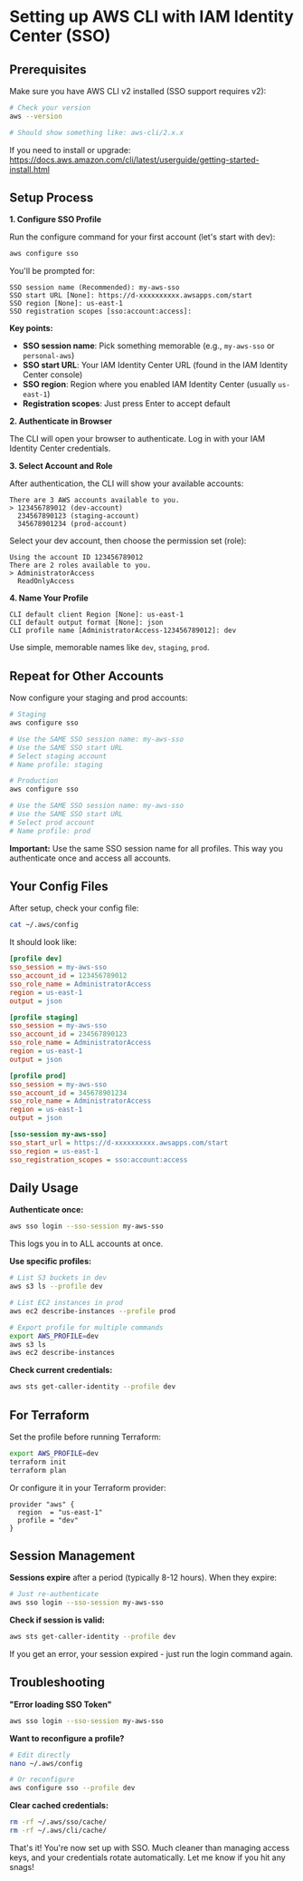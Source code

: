 # Setting up AWS CLI with IAM Identity Center (SSO)

## Prerequisites

Make sure you have AWS CLI v2 installed (SSO support requires v2):

```bash
# Check your version
aws --version

# Should show something like: aws-cli/2.x.x
```

If you need to install or upgrade: https://docs.aws.amazon.com/cli/latest/userguide/getting-started-install.html

## Setup Process

**1. Configure SSO Profile**

Run the configure command for your first account (let's start with dev):

```bash
aws configure sso
```

You'll be prompted for:

```
SSO session name (Recommended): my-aws-sso
SSO start URL [None]: https://d-xxxxxxxxxx.awsapps.com/start
SSO region [None]: us-east-1
SSO registration scopes [sso:account:access]:
```

**Key points:**
- **SSO session name**: Pick something memorable (e.g., `my-aws-sso` or `personal-aws`)
- **SSO start URL**: Your IAM Identity Center URL (found in the IAM Identity Center console)
- **SSO region**: Region where you enabled IAM Identity Center (usually `us-east-1`)
- **Registration scopes**: Just press Enter to accept default

**2. Authenticate in Browser**

The CLI will open your browser to authenticate. Log in with your IAM Identity Center credentials.

**3. Select Account and Role**

After authentication, the CLI will show your available accounts:

```
There are 3 AWS accounts available to you.
> 123456789012 (dev-account)
  234567890123 (staging-account)
  345678901234 (prod-account)
```

Select your dev account, then choose the permission set (role):

```
Using the account ID 123456789012
There are 2 roles available to you.
> AdministratorAccess
  ReadOnlyAccess
```

**4. Name Your Profile**

```
CLI default client Region [None]: us-east-1
CLI default output format [None]: json
CLI profile name [AdministratorAccess-123456789012]: dev
```

Use simple, memorable names like `dev`, `staging`, `prod`.

## Repeat for Other Accounts

Now configure your staging and prod accounts:

```bash
# Staging
aws configure sso

# Use the SAME SSO session name: my-aws-sso
# Use the SAME SSO start URL
# Select staging account
# Name profile: staging

# Production
aws configure sso

# Use the SAME SSO session name: my-aws-sso
# Use the SAME SSO start URL
# Select prod account
# Name profile: prod
```

**Important:** Use the same SSO session name for all profiles. This way you authenticate once and access all accounts.

## Your Config Files

After setup, check your config file:

```bash
cat ~/.aws/config
```

It should look like:

```ini
[profile dev]
sso_session = my-aws-sso
sso_account_id = 123456789012
sso_role_name = AdministratorAccess
region = us-east-1
output = json

[profile staging]
sso_session = my-aws-sso
sso_account_id = 234567890123
sso_role_name = AdministratorAccess
region = us-east-1
output = json

[profile prod]
sso_session = my-aws-sso
sso_account_id = 345678901234
sso_role_name = AdministratorAccess
region = us-east-1
output = json

[sso-session my-aws-sso]
sso_start_url = https://d-xxxxxxxxxx.awsapps.com/start
sso_region = us-east-1
sso_registration_scopes = sso:account:access
```

## Daily Usage

**Authenticate once:**
```bash
aws sso login --sso-session my-aws-sso
```

This logs you in to ALL accounts at once.

**Use specific profiles:**
```bash
# List S3 buckets in dev
aws s3 ls --profile dev

# List EC2 instances in prod
aws ec2 describe-instances --profile prod

# Export profile for multiple commands
export AWS_PROFILE=dev
aws s3 ls
aws ec2 describe-instances
```

**Check current credentials:**
```bash
aws sts get-caller-identity --profile dev
```

## For Terraform

Set the profile before running Terraform:

```bash
export AWS_PROFILE=dev
terraform init
terraform plan
```

Or configure it in your Terraform provider:

```hcl
provider "aws" {
  region  = "us-east-1"
  profile = "dev"
}
```

## Session Management

**Sessions expire** after a period (typically 8-12 hours). When they expire:

```bash
# Just re-authenticate
aws sso login --sso-session my-aws-sso
```

**Check if session is valid:**
```bash
aws sts get-caller-identity --profile dev
```

If you get an error, your session expired - just run the login command again.

## Troubleshooting

**"Error loading SSO Token"**
```bash
aws sso login --sso-session my-aws-sso
```

**Want to reconfigure a profile?**
```bash
# Edit directly
nano ~/.aws/config

# Or reconfigure
aws configure sso --profile dev
```

**Clear cached credentials:**
```bash
rm -rf ~/.aws/sso/cache/
rm -rf ~/.aws/cli/cache/
```

That's it! You're now set up with SSO. Much cleaner than managing access keys, and your credentials rotate automatically. Let me know if you hit any snags!